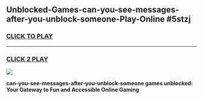 
## Unblocked-Games-can-you-see-messages-after-you-unblock-someone-Play-Online #5stzj
<h3>
<a href="https://news.freeplayer.one?title=can-you-see-messages-after-you-unblock-someone&ref=3">CLICK TO PLAY</a></h3>
<hr>

<h3>
<a href="https://news.freeplayer.one?title=can-you-see-messages-after-you-unblock-someone&ref=3">CLICK 2 PLAY</a>
  
</h3>

<a href="https://news.freeplayer.one?title=can-you-see-messages-after-you-unblock-someone&ref=3"><img src="https://clearcache.store/games.png"></a>


**can-you-see-messages-after-you-unblock-someone games unblocked: Your Gateway to Fun and Accessible Online Gaming**
